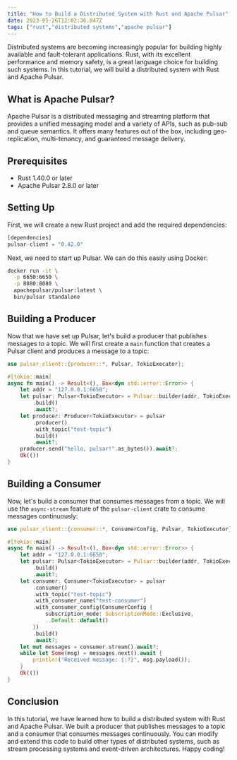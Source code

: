```yaml
---
title: "How to Build a Distributed System with Rust and Apache Pulsar"
date: 2023-05-26T12:02:36.847Z
tags: ["rust","distributed systems","apache pulsar"]
---
```



Distributed systems are becoming increasingly popular for building highly available and fault-tolerant applications. Rust, with its excellent performance and memory safety, is a great language choice for building such systems. In this tutorial, we will build a distributed system with Rust and Apache Pulsar.

## What is Apache Pulsar?
Apache Pulsar is a distributed messaging and streaming platform that provides a unified messaging model and a variety of APIs, such as pub-sub and queue semantics. It offers many features out of the box, including geo-replication, multi-tenancy, and guaranteed message delivery.

## Prerequisites
- Rust 1.40.0 or later
- Apache Pulsar 2.8.0 or later

## Setting Up
First, we will create a new Rust project and add the required dependencies:

```rust
[dependencies]
pulsar-client = "0.42.0"
```

Next, we need to start up Pulsar. We can do this easily using Docker:
```bash
docker run -it \
  -p 6650:6650 \
  -p 8080:8080 \
  apachepulsar/pulsar:latest \
  bin/pulsar standalone
```

## Building a Producer
Now that we have set up Pulsar, let's build a producer that publishes messages to a topic. We will first create a `main` function that creates a Pulsar client and produces a message to a topic:
```rust
use pulsar_client::{producer::*, Pulsar, TokioExecutor};

#[tokio::main]
async fn main() -> Result<(), Box<dyn std::error::Error>> {
    let addr = "127.0.0.1:6650";
    let pulsar: Pulsar<TokioExecutor> = Pulsar::builder(addr, TokioExecutor)
        .build()
        .await?;
    let producer: Producer<TokioExecutor> = pulsar
        .producer()
        .with_topic("test-topic")
        .build()
        .await?;
    producer.send("hello, pulsar!".as_bytes()).await?;
    Ok(())
}
```

## Building a Consumer
Now, let's build a consumer that consumes messages from a topic. We will use the `async-stream` feature of the `pulsar-client` crate to consume messages continuously:
```rust
use pulsar_client::{consumer::*, ConsumerConfig, Pulsar, TokioExecutor};

#[tokio::main]
async fn main() -> Result<(), Box<dyn std::error::Error>> {
    let addr = "127.0.0.1:6650";
    let pulsar: Pulsar<TokioExecutor> = Pulsar::builder(addr, TokioExecutor)
        .build()
        .await?;
    let consumer: Consumer<TokioExecutor> = pulsar
        .consumer()
        .with_topic("test-topic")
        .with_consumer_name("test-consumer")
        .with_consumer_config(ConsumerConfig {
            subscription_mode: SubscriptionMode::Exclusive,
            ..Default::default()
        })
        .build()
        .await?;
    let mut messages = consumer.stream().await?;
    while let Some(msg) = messages.next().await {
        println!("Received message: {:?}", msg.payload());
    }
    Ok(())
}
```

## Conclusion
In this tutorial, we have learned how to build a distributed system with Rust and Apache Pulsar. We built a producer that publishes messages to a topic and a consumer that consumes messages continuously. You can modify and extend this code to build other types of distributed systems, such as stream processing systems and event-driven architectures. Happy coding!